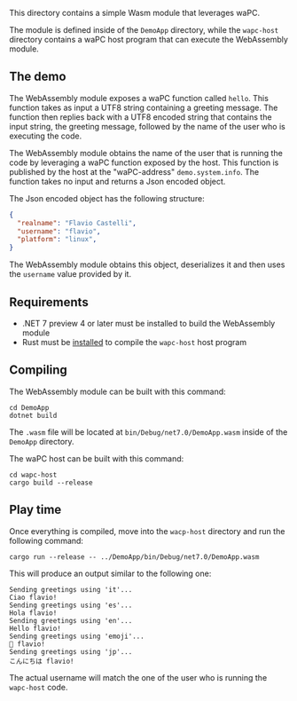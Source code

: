 This directory contains a simple Wasm module that leverages waPC.

The module is defined inside of the `DemoApp` directory, while the
`wapc-host` directory contains a waPC host program that can execute the
WebAssembly module.

## The demo

The WebAssembly module exposes a waPC function called `hello`. This function
takes as input a UTF8 string containing a greeting message.
The function then replies back with a UTF8 encoded string that contains the input
string, the greeting message, followed by the name of the user who is executing
the code.

The WebAssembly module obtains the name of the user that is running the code by
leveraging a waPC function exposed by the host. This function is published by the
host at the "waPC-address" `demo.system.info`. The function takes no input and
returns a Json encoded object.

The Json encoded object has the following structure:

```Json
{
  "realname": "Flavio Castelli",
  "username": "flavio",
  "platform": "linux",
}
```

The WebAssembly module obtains this object, deserializes it and then uses the
`username` value provided by it.

## Requirements

* .NET 7 preview 4 or later must be installed to build the WebAssembly module
* Rust must be [installed](https://rustup.rs/) to compile the `wapc-host` host program

## Compiling

The WebAssembly module can be built with this command:

```console
cd DemoApp
dotnet build
```

The `.wasm` file will be located at `bin/Debug/net7.0/DemoApp.wasm` inside
of the `DemoApp` directory.

The waPC host can be built with this command:

```console
cd wapc-host
cargo build --release
```

## Play time

Once everything is compiled, move into the `wacp-host` directory
and run the following command:

```console
cargo run --release -- ../DemoApp/bin/Debug/net7.0/DemoApp.wasm
```

This will produce an output similar to the following one:

```console
Sending greetings using 'it'...
Ciao flavio!
Sending greetings using 'es'...
Hola flavio!
Sending greetings using 'en'...
Hello flavio!
Sending greetings using 'emoji'...
👋 flavio!
Sending greetings using 'jp'...
こんにちは flavio!
```

The actual username will match the one of the user who is running the `wapc-host`
code.
